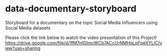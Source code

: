 # data-documentary-storyboard
Storyboard for a documentary on the topic Social Media Influencers using Social Media datasets 

Please click the link below to watch the video presentation of this Project!
https://drive.google.com/file/d/1fM7n1GImcWCb7ACcUrNMHqLpFpeXYLlC/view?usp=sharing
